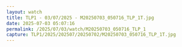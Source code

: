 ```yaml
---
layout: watch
title: TLP1 - 03/07/2025 - M20250703_050716_TLP_1T.jpg
date: 2025-07-03 05:07:16
permalink: /2025/07/03/watch/M20250703_050716_TLP_1
capture: TLP1/2025/202507/20250702/M20250703_050716_TLP_1T.jpg
---
```

